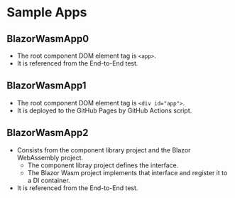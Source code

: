 ﻿# Sample Apps

## BlazorWasmApp0

- The root component DOM element tag is `<app>`.
- It is referenced from the End-to-End test.


## BlazorWasmApp1

- The root component DOM element tag is `<div id="app">`.
- It is deployed to the GitHub Pages by GitHub Actions script.

## BlazorWasmApp2

- Consists from the component library project and the Blazor WebAssembly project.
  - The component libray project defines the interface.
  - The Blazor Wasm project implements that interface and register it to a DI container.
- It is referenced from the End-to-End test.
